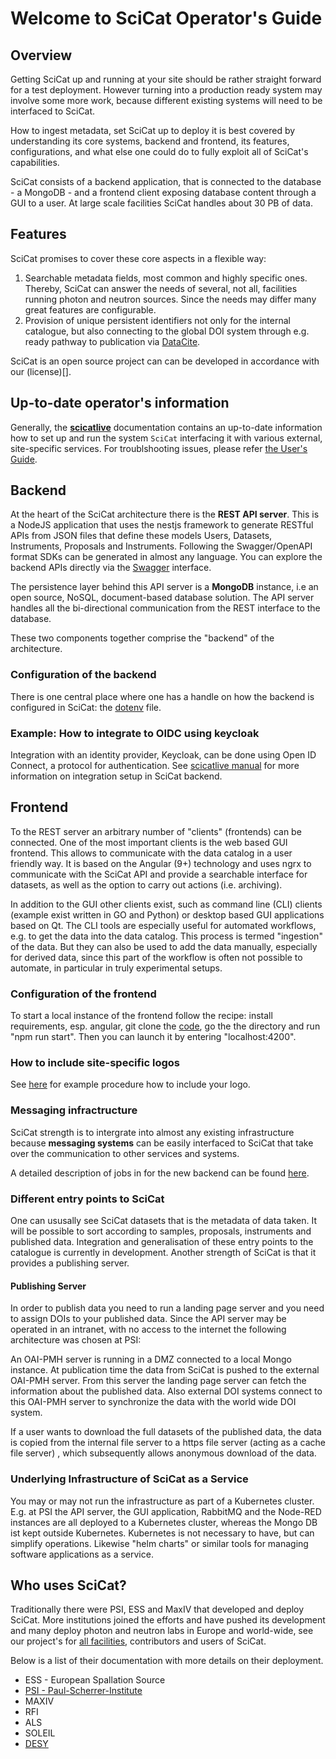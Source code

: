 # Welcome to SciCat Operator's Guide

## Overview

Getting SciCat up and running at your site should be rather straight forward for a test deployment. However turning into a production ready system may involve some more work, because different existing systems will need to be interfaced to SciCat.

How to ingest metadata, set SciCat up to deploy it is best covered by understanding its core systems, backend and frontend, its features, configurations, and what else one could do to fully exploit all of SciCat's capabilities.

SciCat consists of a backend application, that is connected to the database - a MongoDB - and a frontend client exposing database content through a GUI to a user. At large scale facilities SciCat handles about 30 PB of data. 

## Features 

SciCat promises to cover these core aspects in a flexible way:

1. Searchable metadata fields, most common and highly specific ones. Thereby, SciCat can answer the needs of several, not all, facilities running photon and neutron sources. Since the needs may differ many great features are configurable.
2. Provision of unique persistent identifiers not only for the internal catalogue, but also connecting to the global DOI system through e.g. ready pathway to publication via [DataCite](https://datacite.org/). 

SciCat is an open source project can can be developed in accordance with our (license)[].


## Up-to-date operator's information
Generally, the [**scicatlive**](https://www.scicatproject.org/scicatlive/latest/) documentation contains an up-to-date information how to set up and run the system ```SciCat``` interfacing it with various external, site-specific services. For troublshooting issues, please refer [the User's Guide](../troubleshoot/index.md).

## Backend
At the heart of the SciCat architecture there is the **REST API server**. This is a NodeJS application that uses the nestjs framework to generate RESTful APIs from JSON files that define these models Users, Datasets, Instruments, Proposals and Instruments. Following the Swagger/OpenAPI format SDKs can be generated in almost any language. You can explore the backend APIs directly via the [Swagger](../swagger/index.md) interface.

The persistence layer behind this API server is a **MongoDB** instance, i.e an open source, NoSQL, document-based database solution. The API server handles all the bi-directional communication from the REST interface to the database.

These two components together comprise the "backend" of the architecture.

### Configuration of the backend
There is one central place where one has a handle on how the backend is configured in SciCat: the [dotenv](../backendconfig/index.md) file.

### Example: How to integrate to OIDC using keycloak

Integration with an identity provider, Keycloak, can be done using Open ID Connect, a protocol for authentication.
See [scicatlive manual](https://www.scicatproject.org/scicatlive/latest/services/backend/services/keycloak/) for more information on integration setup in SciCat backend.

## Frontend

To the REST server an arbitrary number of "clients" (frontends) can be connected. One of the most important clients is the web based GUI frontend. This allows to communicate with the data catalog in a user friendly way. It is based on the Angular (9+) technology and uses ngrx to communicate with the SciCat API and provide a searchable interface for datasets, as well as the option to carry out actions (i.e. archiving).

In addition to the GUI other clients exist, such as command line (CLI) clients (example exist written in GO and Python) or desktop based GUI applications based on Qt. The CLI tools are especially useful for automated workflows, e.g. to get the data into the data catalog. This process is termed "ingestion" of the data. But they can also be used to add the data manually, especially for derived data, since this part of the workflow is often not possible to automate, in particular in truly experimental setups.

### Configuration of the frontend

To start a local instance of the frontend follow the recipe: install requirements, esp. angular, git clone the [code](https://github.com/SciCatProject/frontend), go the the directory and run "npm run start". Then you can launch it by entering "localhost:4200".

### How to include site-specific logos
See [here](https://github.com/SciCatProject/frontend/blob/master/SITE-LOGO-CONFIGURATION.md) for example procedure how to include your logo.

### Messaging infractructure

SciCat strength is to intergrate into almost any existing infrastructure because **messaging systems** can be easily interfaced to SciCat that take over the communication to other services and systems.

A detailed description of jobs in for the new backend can be found [here](https://github.com/SciCatProject/documentation/blob/master/Development/v4.x/backend/configuration/jobconfig.md).


### Different entry points to SciCat

One can ususally see SciCat datasets that is the metadata of data taken. It will be possible to sort according to samples, proposals, instruments and published data. Integration and generalisation of these entry points to the catalogue is currently in development. Another strength of SciCat is that it provides a publishing server.

#### Publishing Server

In order to publish data you need to run a landing page server and you need to assign DOIs to your published data. Since the API server may be operated in an intranet, with no access to the internet the following architecture was chosen at PSI:

An OAI-PMH server is running in a DMZ connected to a local Mongo instance. At publication time the data from SciCat is pushed to the external OAI-PMH server. From this server the landing page server can fetch the information about the published data. Also external DOI systems connect to this OAI-PMH server to synchronize the data with the world wide DOI system.

If a user wants to download the full datasets of the published data, the data is copied from the internal file server to a https file server (acting as a cache file server) , which subsequently allows anonymous download of the data.

### Underlying Infrastructure of SciCat as a Service

You may or may not run the infrastructure as part of a Kubernetes cluster. E.g. at PSI the API server, the GUI application, RabbitMQ and the Node-RED instances are all deployed to a Kubernetes cluster, whereas the Mongo DB ist kept outside Kubernetes. Kubernetes is not necessary to have, but can simplify operations. Likewise "helm charts" or similar tools for managing software applications as a service. <!--Also, the separation into internet and intranet zones can be defined as required -- OK HOW??. You can, of course, operate the whole infrastructure directly in internet accessible servers, if security policies permit.-->

## Who uses SciCat?

Traditionally there were PSI, ESS and MaxIV that developed and deploy SciCat. More institutions joined the efforts and have pushed its development and many deploy photon and neutron labs in Europe and world-wide, see our project's for [all facilities](https://www.scicatproject.org/#facilities), contributors and users of SciCat.

Below is a list of their documentation with more details on their deployment.

* ESS - European Spallation Source
* [PSI - Paul-Scherrer-Institute](../sites/PSI/index.md)
* MAXIV 
* RFI
* ALS 
* SOLEIL
* [DESY](../sites/DESY/index.md)


